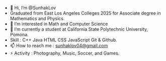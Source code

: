 - 👋 Hi, I’m @SunhakLov
- Graduated from East Los Angeles Colleges 2025 for Associate degree in Mathematics and Physics.
- 👀 I’m interested in Math and Computer Science 
- 🌱 I’m currently a student at California State Polytechnic University, Pomona.
- Skill : C++ Java HTML CSS JavaScript Git & Github.
- 📫 How to reach me : sunhaklov04@gmail.com
- ⚡ Activity : Photography, Music, Soccer, and Games.

<!---
SunhakLov/SunhakLov is a ✨ special ✨ repository because its `README.md` (this file) appears on your GitHub profile.
You can click the Preview link to take a look at your changes.
--->
